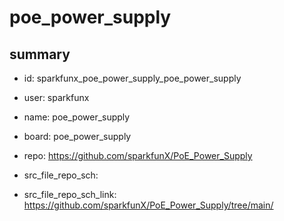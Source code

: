 # poe_power_supply
 
## summary 
* id: sparkfunx_poe_power_supply_poe_power_supply
* user: sparkfunx
* name: poe_power_supply
* board: poe_power_supply
* repo: https://github.com/sparkfunX/PoE_Power_Supply



* src_file_repo_sch: 
* src_file_repo_sch_link: https://github.com/sparkfunX/PoE_Power_Supply/tree/main/




